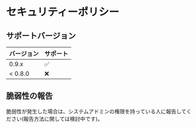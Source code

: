 # セキュリティーポリシー

## サポートバージョン

| バージョン | サポート           |
| ---------- | ------------------ |
| 0.9.x      | :white_check_mark: |
| < 0.8.0    | :x:                |

## 脆弱性の報告

脆弱性が発生した場合は、システムアドミンの権限を持っている人に報告してください(報告方法に関しては検討中です)。
<!-- Tell them where to go, how often they can expect to get an update on a
reported vulnerability, what to expect if the vulnerability is accepted or
declined, etc. -->
